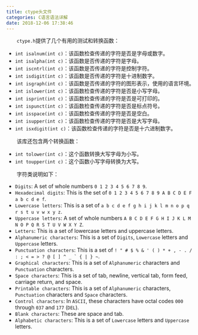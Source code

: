 ```yaml
---
title: ctype头文件
categories: C语言语法详解
date: 2018-12-06 17:38:46
---
```

&emsp;&emsp;`ctype.h`提供了几个有用的测试和转换函数：<!--more-->

- `int isalnum(int c)`：该函数检查传递的字符是否是字母或数字。
- `int isalpha(int c)`：该函数是否传递的字符是字母。
- `int iscntrl(int c)`：该函数是否传递的字符是控制字符。
- `int isdigit(int c)`：该函数是否传递的字符是十进制数字。
- `int isgraph(int c)`：该函数是否传递的字符的图形表示，使用的语言环境。
- `int islower(int c)`：该函数检查传递的字符是否是小写字母。
- `int isprint(int c)`：该函数检查传递的字符是否是可打印的。
- `int ispunct(int c)`：该函数检查传递的字符是否是标点符号。
- `int isspace(int c)`：该函数检查传递的字符是否是空白。
- `int isupper(int c)`：该函数检查传递的字符是否是大写字母。
- `int isxdigit(int c)`：该函数检查传递的字符是否是十六进制数字。

&emsp;&emsp;该库还包含两个转换函数：

- `int tolower(int c)`：这个函数转换大写字母为小写。
- `int toupper(int c)`：这个函数小写字母转换为大写。

&emsp;&emsp;字符类说明如下：

- `Digits`: A set of whole numbers `0 1 2 3 4 5 6 7 8 9`.
- `Hexadecimal digits`: This is the set of `0 1 2 3 4 5 6 7 8 9 A B C D E F a b c d e f`.
- `Lowercase letters`: This is a set of `a b c d e f g h i j k l m n o p q r s t u v w x y z`.
- `Uppercase letters`: A set of whole numbers `A B C D E F G H I J K L M N O P Q R S T U V W X Y Z`.
- `Letters`: This is a set of lowercase letters and uppercase letters.
- `Alphanumeric characters`: This is a set of `Digits`, `Lowercase` letters and `Uppercase` letters.
- `Punctuation characters`: This is a set of ``! " # $ % & ' ( ) * + , - . / : ; < = > ? @ [ ] ^ _ ` { | } ~``.
- `Graphical characters`: This is a set of `Alphanumeric` characters and `Punctuation` characters.
- `Space characters`: This is a set of tab, newline, vertical tab, form feed, carriage return, and space.
- `Printable characters`: This is a set of `Alphanumeric` characters, `Punctuation` characters and `Space` characters.
- `Control characters`: In `ASCII`, these characters have octal codes `000` through `037` and `177` (`DEL`).
- `Blank characters`: These are space and tab.
- `Alphabetic characters`: This is a set of `Lowercase` letters and `Uppercase` letters.